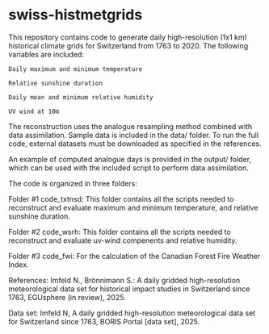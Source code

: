 # swiss-histmetgrids
This repository contains code to generate daily high-resolution (1x1 km) historical climate grids for Switzerland from 1763 to 2020. The following variables are included:

    Daily maximum and minimum temperature

    Relative sunshine duration

    Daily mean and minimum relative humidity

    UV wind at 10m

The reconstruction uses the analogue resampling method combined with data assimilation. Sample data is included in the data/ folder. To run the full code, external datasets must be downloaded as specified in the references.

An example of computed analogue days is provided in the output/ folder, which can be used with the included script to perform data assimilation.

The code is organized in three folders:

Folder #1 code_txtnsd: This folder contains all the scripts needed to reconstruct and evaluate maximum and minimum temperature, and relative sunshine duration.

Folder #2 code_wsrh: This folder contains all the scripts needed to reconstruct and evaluate uv-wind compenents and relative humidity. 

Folder #3 code_fwi: For the calculation of the Canadian Forest Fire Weather Index.


References:
Imfeld N., Brönnimann S.: A daily gridded high-resolution meteorological data set for historical impact studies in Switzerland since 1763, EGUsphere (in review), 2025.

Data set:
Imfeld N, A daily gridded high-resolution meteorological data set for Switzerland since 1763, BORIS Portal [data set], 2025.
